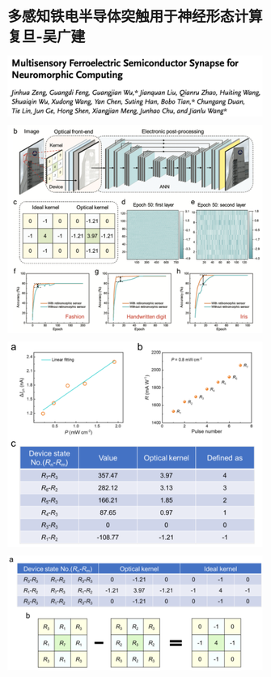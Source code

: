 # 多感知铁电半导体突触用于神经形态计算 复旦-吴广建

![iShot_2025-04-28_20.51.49](https://raw.githubusercontent.com/1910853272/image/master/img/202504282056603.png)



![iShot_2025-04-28_20.54.52](https://raw.githubusercontent.com/1910853272/image/master/img/202504282104882.png)



![iShot_2025-04-28_20.55.04](https://raw.githubusercontent.com/1910853272/image/master/img/202504282105368.png)



![iShot_2025-04-28_20.55.20](https://raw.githubusercontent.com/1910853272/image/master/img/202504282105442.png)